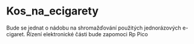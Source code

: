 # Kos_na_ecigarety
Bude se jednat o nádobu na shromažďování použitých jednorázových e-cigaret. Řízení elektronické části bude zapomoci Rp Pico

